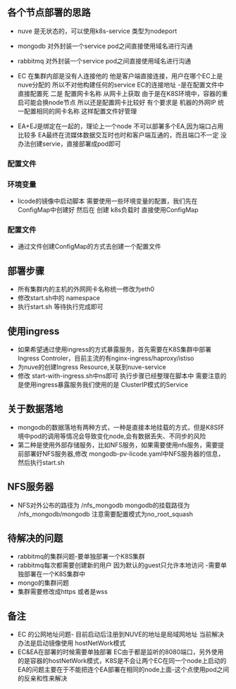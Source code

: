 ## 各个节点部署的思路
-  nuve 是无状态的，可以使用k8s-service 类型为nodeport
-  mongodb 对外封装一个service pod之间直接使用域名进行沟通
-  rabbitmq 对外封装一个service pod之间直接使用域名进行沟通
-  EC 在集群内部是没有人连接他的 他是客户端直接连接，用户在哪个EC上是nuve分配的 所以不对他构建任何的service
   EC的连接地址 -是在配置文件中直接配置死  二是 配置网卡名称 从网卡上获取
   由于是在K8S环境中，容器的重启可能会换node节点 所以还是配置网卡比较好  有个要求是 机器的外网IP 统一配置相同的网卡名称  这样配置文件好管理

-  EA+EJ是绑定在一起的，理论上一个node 不可以部署多个EA,因为端口占用比较多 EA最终在流媒体数据交互时也时和客户端互通的，而且端口不一定 没办法创建servie，直接部署成pod即可


### 配置文件
### 环境变量
- licode的镜像中启动脚本 需要使用一些环境变量的配置，我们先在ConfigMap中创建好
然后在 创建 k8s负载时 直接使用ConfigMap

### 配置文件
- 通过文件创建ConfigMap的方式去创建一个配置文件


## 部署步骤
- 所有集群内的主机的外网网卡名称统一修改为eth0
- 修改start.sh中的  namespace
- 执行start.sh 等待执行完成即可

## 使用ingress
- 如果希望通过使用ingress的方式暴露服务，首先需要在K8S集群中部署Ingress  Controler，目前主流的有nginx-ingress/haproxy/istiso
- 为nuve的创建Ingress Resource,关联到nuve-service
- 修改  start-with-ingress.sh中ns即可   执行步骤已经整理在脚本中   需要注意的是使用ingress暴露服务我们使用的是 ClusterIP模式的Service

## 关于数据落地
- mongodb的数据落地有两种方式，一种是直接本地挂载的方式，但是K8S环境中pod的调用等情况会导致变化node,会有数据丢失、不同步的风险
- 第二种是使用外部存储服务，比如NFS服务，如果需要使用nfs服务，需要提前部署好NFS服务器,修改  mongodb-pv-licode.yaml中NFS服务器的信息，然后执行start.sh

## NFS服务器
- NFS对外公布的路径为 /nfs_mongodb    mongodb的挂载路径为  /nfs_mongodb/mongodb  注意需要配置模式为no_root_squash

## 待解决的问题 
- rabbitmq的集群问题-要单独部署一个K8S集群
- rabbitmq每次都需要创建新的用户 因为默认的guest只允许本地访问  -需要单独部署在一个K8S集群中
- mongo的集群问题
- 集群需要修改成https 或者是wss

## 备注
-  EC 的公网地址问题-  目前启动后注册到NUVE的地址是局域网地址
    当前解决办法是启动镜像使用 hostNetWork模式
-  EC&EA在部署的时候需要单独部署
    EC由于都是监听的8080端口，另外使用的是容器的hostNetWork模式，K8S是不会让两个EC在同一个node上启动的
    EA的问题主要在于不能把连个EA部署在相同的node上面-这个点使用pod之间的反亲和性来解决